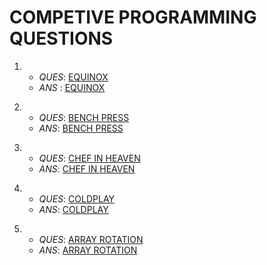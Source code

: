 # COMPETIVE PROGRAMMING QUESTIONS

1) *  *QUES*: [EQUINOX](https://www.codechef.com/LTIME95C/problems/EQUINOX)
   *  *ANS* : [EQUINOX](/C++/equinox.cpp)
>>   
>>  
2) *  *QUES*: [BENCH PRESS](https://www.codechef.com/LTIME95C/problems/BENCHP)
   *  *ANS*:  [BENCH PRESS](/C++/benchp.cpp)
>>
>>
3) *  *QUES*: [CHEF IN HEAVEN](https://www.codechef.com/LTIME95C/problems/CCHEAVEN)
   *  *ANS*:  [CHEF IN HEAVEN](/C++/ccheaven.cpp)
>>
>>
4) *  *QUES*: [COLDPLAY](https://www.codechef.com/LTIME95C/problems/SLOOP)
   *  *ANS*:  [COLDPLAY](/C++/coldplay.cpp)
>>
>>
5) *  *QUES*: [ARRAY ROTATION](https://www.codechef.com/problems/ARRROT)
   *  *ANS*:  [ARRAY ROTATION](/C++/array_rot.cpp)
